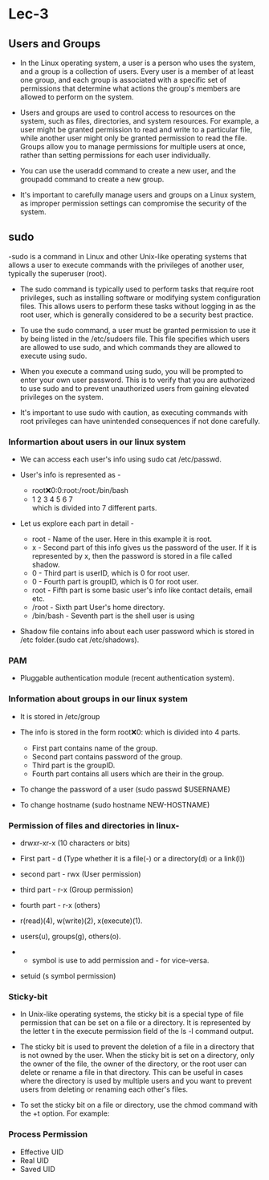 # Lec-3 

## Users and Groups
- In the Linux operating system, a user is a person who uses the system, and a group is a collection of users. Every user is a member of at least one group, and each group is associated with a specific set of permissions that determine what actions the group's members are allowed to perform on the system.

- Users and groups are used to control access to resources on the system, such as files, directories, and system resources. For example, a user might be granted permission to read and write to a particular file, while another user might only be granted permission to read the file. Groups allow you to manage permissions for multiple users at once, rather than setting permissions for each user individually.

- You can use the useradd command to create a new user, and the groupadd command to create a new group.

- It's important to carefully manage users and groups on a Linux system, as improper permission settings can compromise the security of the system.

## sudo
-sudo is a command in Linux and other Unix-like operating systems that allows a user to execute commands with the privileges of another user, typically the superuser (root).

- The sudo command is typically used to perform tasks that require root privileges, such as installing software or modifying system configuration files. This allows users to perform these tasks without logging in as the root user, which is generally considered to be a security best practice.

- To use the sudo command, a user must be granted permission to use it by being listed in the /etc/sudoers file. This file specifies which users are allowed to use sudo, and which commands they are allowed to execute using sudo.

- When you execute a command using sudo, you will be prompted to enter your own user password. This is to verify that you are authorized to use sudo and to prevent unauthorized users from gaining elevated privileges on the system.

- It's important to use sudo with caution, as executing commands with root privileges can have unintended consequences if not done carefully.

### Informartion about users in our linux system
- We can access each user's info using sudo cat /etc/passwd.
- User's info is represented as - 
    - root:x:0:0:root:/root:/bin/bash
    -  1   2 3 4  5    6      7  
    which is divided into 7 different parts.

- Let us explore each part in detail -
    - root - Name of the user. Here in this example it is  root.
    - x - Second part of this info gives us the password of the user. If it is represented by x, then the password is stored in a file called shadow.   
    - 0 - Third part is userID, which is 0 for root user.
    - 0 - Fourth part is groupID, which is 0 for root user.
    - root - Fifth part is some basic user's info like contact details, email etc.
    - /root - Sixth part User's home directory.
    - /bin/bash - Seventh part is the shell user is using

- Shadow file contains info about each user password which is stored in /etc folder.(sudo cat /etc/shadows).

### PAM
- Pluggable authentication module (recent authentication system).

### Information about groups in our linux system
- It is stored in /etc/group
- The info is stored in the form root:x:0: which is divided into 4 parts.
    - First part contains name of the group.
    - Second part contains password of the group.
    - Third part is the groupID.
    - Fourth part contains all users which are their in the group.


- To change the password of a user (sudo passwd $USERNAME)
- To change hostname (sudo hostname NEW-HOSTNAME)

### Permission of files and directories in linux-
- drwxr-xr-x (10 characters or bits)
- First part - d (Type whether it is a file(-) or a directory(d) or a link(l))
- second part - rwx (User permission)
- third part - r-x (Group permission)
- fourth part - r-x (others)

- r(read)(4), w(write)(2), x(execute)(1).
- users(u), groups(g), others(o).
- + symbol is use to add permission and - for vice-versa.

- setuid (s symbol permission)


### Sticky-bit
- In Unix-like operating systems, the sticky bit is a special type of file permission that can be set on a file or a directory. It is represented by the letter t in the execute permission field of the ls -l command output.

- The sticky bit is used to prevent the deletion of a file in a directory that is not owned by the user. When the sticky bit is set on a directory, only the owner of the file, the owner of the directory, or the root user can delete or rename a file in that directory. This can be useful in cases where the directory is used by multiple users and you want to prevent users from deleting or renaming each other's files.

- To set the sticky bit on a file or directory, use the chmod command with the +t option. For example:

### Process Permission
- Effective UID
- Real UID
- Saved UID




